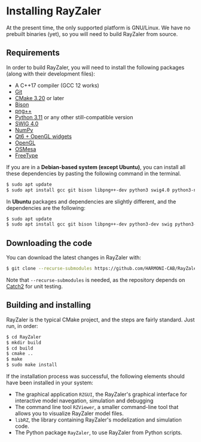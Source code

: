 # Installing RayZaler
At the present time, the only supported platform is GNU/Linux. We have no prebuilt binaries (yet), so you will need to build RayZaler from source.

## Requirements
In order to build RayZaler, you will need to install the following packages (along with their development files):

* A C++17 compiler (GCC 12 works)
* [Git](https://www.git-scm.com/)
* [CMake 3.20](https://cmake.org/) or later
* [Bison](https://www.gnu.org/software/bison/)
* [png++](https://www.nongnu.org/pngpp/)
* [Python 3.11](https://www.python.org/downloads/release/python-3110/) or any other still-compatible version
* [SWIG 4.0](https://swig.org/)
* [NumPy](https://numpy.org/install/)
* [Qt6 + OpenGL widgets](https://www.qt.io/product/qt6)
* [OpenGL](https://opengl.org/)
* [OSMesa](https://docs.mesa3d.org/osmesa.html)
* [FreeType](https://freetype.org/)


If you are in a **Debian-based system (except Ubuntu)**, you can install all these dependencies by pasting the following command in the terminal.

```bash
$ sudo apt update
$ sudo apt install gcc git bison libpng++-dev python3 swig4.0 python3-numpy qt6-base-dev qt6-base-dev-tools libqt6opengl6-dev libosmesa6-dev libfreetype-dev
```

In **Ubuntu** packages and dependencies are slightly different, and the dependencies are the following:

```bash
$ sudo apt update
$ sudo apt install gcc git bison libpng++-dev python3-dev swig python3-numpy qt6-base-dev qt6-base-dev-tools libqt6opengl6-dev libosmesa6-dev libfreetype-dev libglu1-mesa-dev libglut-dev pip python3-venv libqt6svg6 libqt6svgwidgets6
```

## Downloading the code
You can download the latest changes in RayZaler with:

```bash
$ git clone --recurse-submodules https://github.com/HARMONI-CAB/RayZaler
```

Note that `--recurse-submodules` is needed, as the repository depends on [Catch2](https://github.com/catchorg/Catch2) for unit testing.

## Building and installing
RayZaler is the typical CMake project, and the steps are fairly standard. Just run, in order:

```bash
$ cd RayZaler
$ mkdir build
$ cd build
$ cmake ..
$ make
$ sudo make install
```

If the installation process was successful, the following elements should have been installed in your system:

* The graphical application `RZGUI`, the RayZaler's graphical interface for interactive model navegation, simulation and debugging
* The command line tool `RZViewer`, a smaller command-line tool that allows you to visualize RayZaler model files.
* `libRZ`, the library containing RayZaler's modelization and simulation code.
* The Python package `RayZaler`, to use RayZaler from Python scripts.
